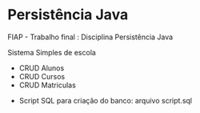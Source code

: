 # Persistência Java
FIAP - Trabalho final : Disciplina Persistência Java

Sistema Simples de escola
* CRUD Alunos
* CRUD Cursos
* CRUD Matriculas

- Script SQL para criação do banco: arquivo script.sql
